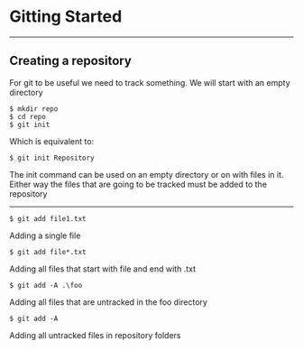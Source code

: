 # Gitting Started
---
## Creating a repository

For git to be useful we need to track something. We will start with an empty directory

	$ mkdir repo
	$ cd repo
	$ git init


Which is equivalent to:

	$ git init Repository

The init command can be used on an empty directory or on with files in it. Either way
the files that are going to be tracked must be added to the repository

---
	$ git add file1.txt 

Adding a single file

	$ git add file*.txt

Adding all files that start with file and end with .txt

 	$ git add -A .\foo

Adding all files that are untracked in the foo directory

	$ git add -A

Adding all untracked files in repository folders
